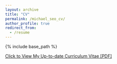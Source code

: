 ```yaml
---
layout: archive
title: "CV"
permalink: /michael_seo_cv/
author_profile: true
redirect_from:
  - /resume
---
```


{% include base_path %}

[Click to View My Up-to-date Curriculum Vitae [PDF]](http://mikejseo.github.io/files/michael_seo_cv.pdf)

<!-- <embed src="http://mikejseo.github.io/files/michael_seo_cv.pdf" width="650" height="1800" type='application/pdf'> -->
